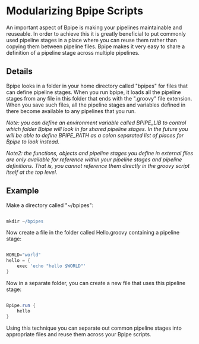 # Modularizing Bpipe Scripts

An important aspect of Bpipe is making your pipelines maintainable and reuseable.  In order to achieve this it is greatly beneficial to put commonly used pipeline stages in a place where you can reuse them rather than copying them between pipeline files.   Bpipe makes it very easy to share a definition of a pipeline stage across multiple pipelines.

## Details

Bpipe looks in a folder in your home directory called "bpipes" for files that can define pipeline stages.   When you run bpipe, it loads all the pipeline stages from any file in this folder that ends with the ".groovy" file extension.    When you save such files, all the pipeline stages and variables defined in there become available to any pipelines that you run.

_Note: you can define an environment variable called BPIPE_LIB to control which folder Bpipe will look in for shared pipeline stages.  In the future you will be able to define BPIPE_PATH as a colon separated list of places for Bpipe to look instead_.

*Note2: the functions, objects and pipeline stages you define in external files are only available for reference within your pipeline stages and pipeline definitions. That is, you cannot reference them directly in the groovy script itself at the top level.*

## Example

Make a directory called "~/bpipes":
```groovy 

mkdir ~/bpipes
```

Now create a file in the folder called Hello.groovy containing a pipeline stage:
```groovy 

WORLD="world"
hello = {
    exec 'echo "hello $WORLD"'
}
```

Now in a separate folder, you can create a new file that uses this pipeline stage:
```groovy 

Bpipe.run {
    hello
}
```

Using this technique you can separate out common pipeline stages into appropriate files and reuse them across your Bpipe scripts.
